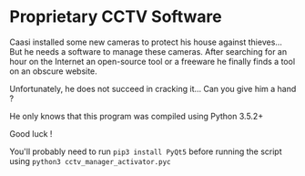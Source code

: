 # Proprietary CCTV Software

Caasi installed some new cameras to protect his house against thieves... 
But he needs a software to manage these cameras. After searching for an hour 
on the Internet an open-source tool or a freeware he finally finds a tool
on an obscure website.

Unfortunately, he does not succeed in cracking it... Can you give him a hand ?

He only knows that this program was compiled using Python 3.5.2+

Good luck !

You'll probably need to run `pip3 install PyQt5` 
before running the script using `python3 cctv_manager_activator.pyc`
